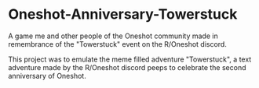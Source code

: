 # Oneshot-Anniversary-Towerstuck
A game me and other people of the Oneshot community made in remembrance of the "Towerstuck" event on the R/Oneshot discord.










This project was to emulate the meme filled adventure "Towerstuck", a text adventure made by the R/Oneshot discord peeps to celebrate the second anniversary of Oneshot.
